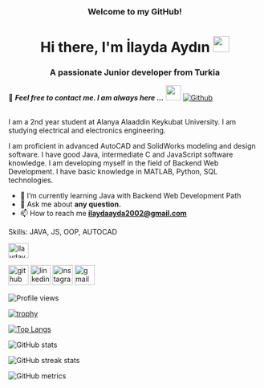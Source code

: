 <!-- HEADER -->
<h3 align="center">
     <br>Welcome to my GitHub!
</h3>

<h1 align="center">Hi there, I'm İlayda Aydın </a> <img src="https://user-images.githubusercontent.com/64318469/176737130-33ef105d-385a-43e4-a68e-33ac3f19ab12.gif" height="32" /></h1> <h3 align="center">A passionate Junior developer from Turkia</h3>

📝 ***Feel free to contact me. I am always here ...*** <img src="https://media.giphy.com/media/WUlplcMpOCEmTGBtBW/giphy.gif" width="30">  [![Github](https://img.shields.io/github/followers/ilaydaydx?label=Follow%20Me&style=social)](https://github.com/ilaydaydx)
<br>
<br>


I am a 2nd year student at Alanya Alaaddin Keykubat University. I am studying electrical and electronics engineering. 


I am proficient in advanced AutoCAD and SolidWorks modeling and design software.
I have good Java, intermediate C and JavaScript software knowledge.
I am developing myself in the field of Backend Web Development. I have basic knowledge in MATLAB, Python, SQL technologies.

- 🌱 I’m currently learning Java with Backend Web Development Path 
- 💬 Ask me about **any question.**
- 📫 How to reach me **ilaydaayda2002@gmail.com**

Skills: JAVA, JS, OOP, AUTOCAD

<a href="https://linkedin.com/in/ilaydaydın" target="blank"><img align="center" src="https://raw.githubusercontent.com/rahuldkjain/github-profile-readme-generator/master/src/images/icons/Social/linked-in-alt.svg" alt="ilaydaydın" height="30" width="40" /></a>


[<img src='https://cdn.jsdelivr.net/npm/simple-icons@3.0.1/icons/github.svg' alt='github' height='40'>](https://github.com/ilaydaydx)  [<img src='https://cdn.jsdelivr.net/npm/simple-icons@3.0.1/icons/linkedin.svg' alt='linkedin' height='40'>]([https://www.linkedin.com/in/www.linkedin.com/in/ilaydaydın/](https://www.linkedin.com/in/ilaydayd%C4%B1n/))  [<img src='https://cdn.jsdelivr.net/npm/simple-icons@3.0.1/icons/instagram.svg' alt='instagram' height='40'>](https://www.instagram.com/https://www.instagram.com/ilaydaydx//)  [<img src='https://cdn.jsdelivr.net/npm/simple-icons@3.0.1/icons/gmail.svg' alt='gmail' height='40'>](ilaydaayda2002@gmail.com)  


![Profile views](https://gpvc.arturio.dev/ilaydaydx)

[![trophy](https://github-profile-trophy.vercel.app/?username=ilaydaydx)](https://github.com/ryo-ma/github-profile-trophy)

[![Top Langs](https://github-readme-stats.vercel.app/api/top-langs/?username=ilaydaydx)](https://github.com/anuraghazra/github-readme-stats)

![GitHub stats](https://github-readme-stats.vercel.app/api?username=ilaydaydx&show_icons=true)     

![GitHub streak stats](https://github-readme-streak-stats.herokuapp.com/?user=ilaydaydx)  

![GitHub metrics](https://metrics.lecoq.io/ilaydaydx)


